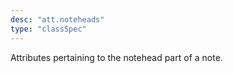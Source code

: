 ```yaml
---
desc: "att.noteheads"
type: "classSpec"
---
```


Attributes pertaining to the notehead part of a note.
